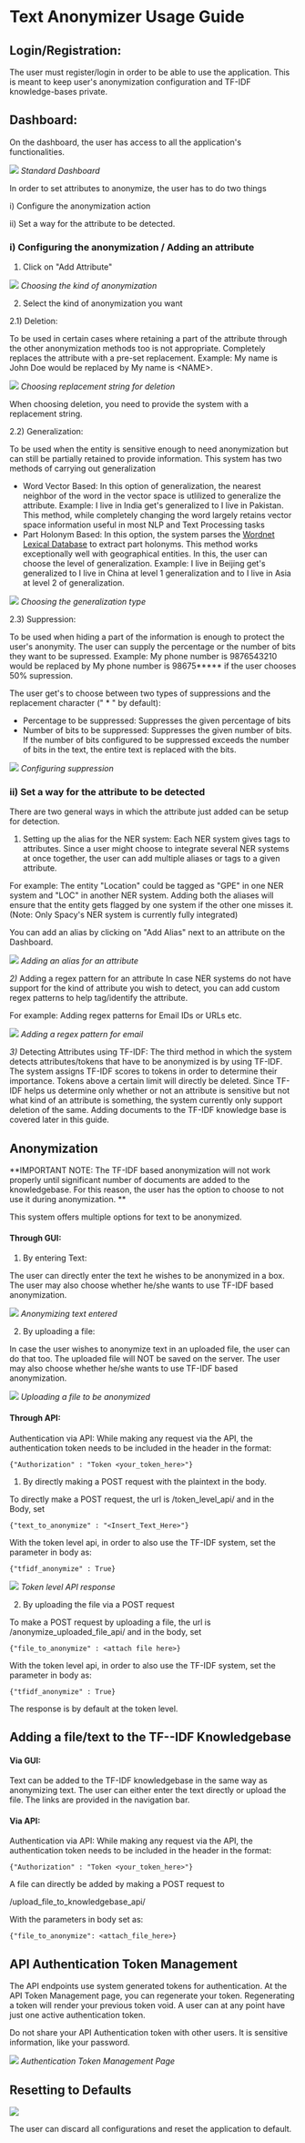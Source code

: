 # Text Anonymizer Usage Guide

## Login/Registration:

The user must register/login in order to be able to use the application. This is meant to keep user&#39;s anonymization configuration and TF-IDF knowledge-bases private.

## Dashboard:

On the dashboard, the user has access to all the application&#39;s functionalities.

![](screenshots/1.png)
_Standard Dashboard_

In order to set attributes to anonymize, the user has to do two things

i) Configure the anonymization action

ii) Set a way for the attribute to be detected.



### i) Configuring the anonymization / Adding an attribute


1) Click on &quot;Add Attribute&quot;


![](screenshots/2.png)
_Choosing the kind of anonymization_



2) Select the kind of anonymization you want

  2.1) Deletion:

To be used in certain cases where retaining a part of the attribute through the other anonymization methods too is not appropriate. Completely replaces the attribute with a pre-set replacement. Example: My name is John Doe would be replaced by My name is &lt;NAME&gt;.

![](screenshots/deletion_config.png)
_Choosing replacement string for deletion_


When choosing deletion, you need to provide the system with a replacement string.

  2.2) Generalization:

 To be used when the entity is sensitive enough to need anonymization but can still be partially retained to provide information. This system has two methods of carrying out generalization

- Word Vector Based: In this option of generalization, the nearest neighbor of the word in the vector space is utlilized to generalize the attribute. Example: I live in India get&#39;s generalized to I live in Pakistan. This method, while completely changing the word largely retains vector space information useful in most NLP and Text Processing tasks
- Part Holonym Based: In this option, the system parses the [Wordnet Lexical Database](https://wordnet.princeton.edu/) to extract part holonyms. This method works exceptionally well with geographical entities. In this, the user can choose the level of generalization. Example: I live in Beijing get&#39;s generalized to I live in China at level 1 generalization and to I live in Asia at level 2 of generalization.

![](screenshots/gen_config.png)
_Choosing the generalization type_

  2.3) Suppression:

 To be used when hiding a part of the information is enough to protect the user&#39;s anonymity. The user can supply the percentage or the number of bits they want to be supressed. Example: My phone number is 9876543210 would be replaced by My phone number is 98675\*\*\*\*\* if the user chooses 50% supression.

The user get&#39;s to choose between two types of suppressions and the replacement character (&quot; \* &quot; by default):

- Percentage to be suppressed: Suppresses the given percentage of bits
- Number of bits to be suppressed: Suppresses the given number of bits. If the number of bits configured to be suppressed exceeds the number of bits in the text, the entire text is replaced with the bits.

![](screenshots/supp_config.png)
_Configuring suppression_

### ii) Set a way for the attribute to be detected

There are two general ways in which the attribute just added can be setup for detection.

1) Setting up the alias for the NER system: Each NER system gives tags to attributes. Since a user might choose to integrate several NER systems at once together, the user can add multiple aliases or tags to a given attribute.

For example: The entity &quot;Location&quot; could be tagged as &quot;GPE&quot; in one NER system and &quot;LOC&quot; in another NER system. Adding both the aliases will ensure that the entity gets flagged by one system if the other one misses it. (Note: Only Spacy&#39;s NER system is currently fully integrated)

You can add an alias by clicking on &quot;Add Alias&quot; next to an attribute on the Dashboard.

![](screenshots/add_alias.png)
_Adding an alias for an attribute_

_2)_ Adding a regex pattern for an attribute In case NER systems do not have support for the kind of attribute you wish to detect, you can add custom regex patterns to help tag/identify the attribute.

For example: Adding regex patterns for Email IDs or URLs etc.

![](screenshots/add_regex.png)
_Adding a regex pattern for email_

_3)_ Detecting Attributes using TF-IDF: The third method in which the system detects attributes/tokens that have to be anonymized is by using TF-IDF. The system assigns TF-IDF scores to tokens in order to determine their importance. Tokens above a certain limit will directly be deleted. Since TF-IDF helps us determine only whether or not an attribute is sensitive but not what kind of an attribute is something, the system currently only support deletion of the same. Adding documents to the TF-IDF knowledge base is covered later in this guide.

## Anonymization
**IMPORTANT NOTE:  The TF-IDF based anonymization will not work properly until significant number of documents are added to the knowledgebase. For this reason, the user has the option to choose to not use it during anonymization. **

This system offers multiple options for text to be anonymized.

#### Through GUI:

1. By entering Text:

The user can directly enter the text he wishes to be anonymized in a box. The user may also choose whether he/she wants to use TF-IDF based anonymization. 


![](screenshots/anonymize.png)
_Anonymizing text entered_

2) By uploading a file:

In case the user wishes to anonymize text in an uploaded file, the user can do that too. The uploaded file will NOT be saved on the server. The user may also choose whether he/she wants to use TF-IDF based anonymization. 

![](screenshots/anonymize_file_gui.png)
_Uploading a file to be anonymized_

#### Through API:

Authentication via API: While making any request via the API, the authentication token needs to be included in the header in the format:

    {"Authorization" : "Token <your_token_here>"}

1) By directly making a POST request with the plaintext in the body.

To directly make a POST request, the url is /token\_level\_api/ and in the Body, set

    {"text_to_anonymize" : "<Insert_Text_Here>"}

With the token level api, in order to also use the TF-IDF system, set the parameter in body as:

    {"tfidf_anonymize" : True}

![](screenshots/token_level_api.png)
_Token level API response_



2) By uploading the file via a POST request

To make a POST request by uploading a file, the url is /anonymize\_uploaded\_file\_api/ and in the body, set

    {"file_to_anonymize" : <attach file here>}

With the token level api, in order to also use the TF-IDF system, set the parameter in body as:

    {"tfidf_anonymize" : True}

The response is by default at the token level.

## Adding a file/text to the TF--IDF Knowledgebase



#### Via GUI:

Text can be added to the TF-IDF knowledgebase in the same way as anonymizing text. The user can either enter the text directly or upload the file. The links are provided in the navigation bar.

#### Via API:

Authentication via API: While making any request via the API, the authentication token needs to be included in the header in the format:

    {"Authorization" : "Token <your_token_here>"}

A file can directly be added by making a POST request to

/upload\_file\_to\_knowledgebase\_api/

With the parameters in body set as:

    {"file_to_anonymize": <attach_file_here>}


## API Authentication Token Management



The API endpoints use system generated tokens for authentication. At the API Token Management page, you can regenerate your token. Regenerating a token will render your previous token void. A user can at any point have just one active authentication token.

Do not share your API Authentication token with other users. It is sensitive information, like your password.

![](screenshots/token_management.png)
_Authentication Token Management Page_

## Resetting to Defaults

![](screenshots/reset_setup.png)

The user can discard all configurations and reset the application to default.
